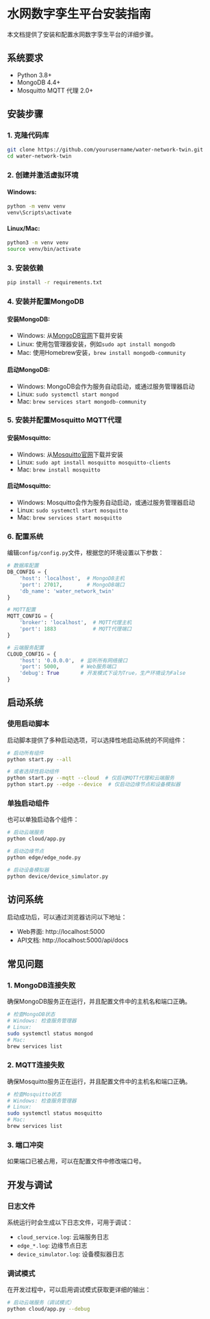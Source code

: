 # 水网数字孪生平台安装指南

本文档提供了安装和配置水网数字孪生平台的详细步骤。

## 系统要求

- Python 3.8+
- MongoDB 4.4+
- Mosquitto MQTT 代理 2.0+

## 安装步骤

### 1. 克隆代码库

```bash
git clone https://github.com/yourusername/water-network-twin.git
cd water-network-twin
```

### 2. 创建并激活虚拟环境

#### Windows:
```bash
python -m venv venv
venv\Scripts\activate
```

#### Linux/Mac:
```bash
python3 -m venv venv
source venv/bin/activate
```

### 3. 安装依赖

```bash
pip install -r requirements.txt
```

### 4. 安装并配置MongoDB

#### 安装MongoDB:
- Windows: 从[MongoDB官网](https://www.mongodb.com/try/download/community)下载并安装
- Linux: 使用包管理器安装，例如`sudo apt install mongodb`
- Mac: 使用Homebrew安装，`brew install mongodb-community`

#### 启动MongoDB:
- Windows: MongoDB会作为服务自动启动，或通过服务管理器启动
- Linux: `sudo systemctl start mongod`
- Mac: `brew services start mongodb-community`

### 5. 安装并配置Mosquitto MQTT代理

#### 安装Mosquitto:
- Windows: 从[Mosquitto官网](https://mosquitto.org/download/)下载并安装
- Linux: `sudo apt install mosquitto mosquitto-clients`
- Mac: `brew install mosquitto`

#### 启动Mosquitto:
- Windows: Mosquitto会作为服务自动启动，或通过服务管理器启动
- Linux: `sudo systemctl start mosquitto`
- Mac: `brew services start mosquitto`

### 6. 配置系统

编辑`config/config.py`文件，根据您的环境设置以下参数：

```python
# 数据库配置
DB_CONFIG = {
    'host': 'localhost',  # MongoDB主机
    'port': 27017,        # MongoDB端口
    'db_name': 'water_network_twin'
}

# MQTT配置
MQTT_CONFIG = {
    'broker': 'localhost',  # MQTT代理主机
    'port': 1883            # MQTT代理端口
}

# 云端服务配置
CLOUD_CONFIG = {
    'host': '0.0.0.0',  # 监听所有网络接口
    'port': 5000,       # Web服务端口
    'debug': True       # 开发模式下设为True，生产环境设为False
}
```

## 启动系统

### 使用启动脚本

启动脚本提供了多种启动选项，可以选择性地启动系统的不同组件：

```bash
# 启动所有组件
python start.py --all

# 或者选择性启动组件
python start.py --mqtt --cloud  # 仅启动MQTT代理和云端服务
python start.py --edge --device  # 仅启动边缘节点和设备模拟器
```

### 单独启动组件

也可以单独启动各个组件：

```bash
# 启动云端服务
python cloud/app.py

# 启动边缘节点
python edge/edge_node.py

# 启动设备模拟器
python device/device_simulator.py
```

## 访问系统

启动成功后，可以通过浏览器访问以下地址：

- Web界面: http://localhost:5000
- API文档: http://localhost:5000/api/docs

## 常见问题

### 1. MongoDB连接失败

确保MongoDB服务正在运行，并且配置文件中的主机名和端口正确。

```bash
# 检查MongoDB状态
# Windows: 检查服务管理器
# Linux:
sudo systemctl status mongod
# Mac:
brew services list
```

### 2. MQTT连接失败

确保Mosquitto服务正在运行，并且配置文件中的主机名和端口正确。

```bash
# 检查Mosquitto状态
# Windows: 检查服务管理器
# Linux:
sudo systemctl status mosquitto
# Mac:
brew services list
```

### 3. 端口冲突

如果端口已被占用，可以在配置文件中修改端口号。

## 开发与调试

### 日志文件

系统运行时会生成以下日志文件，可用于调试：

- `cloud_service.log`: 云端服务日志
- `edge_*.log`: 边缘节点日志
- `device_simulator.log`: 设备模拟器日志

### 调试模式

在开发过程中，可以启用调试模式获取更详细的输出：

```bash
# 启动云端服务（调试模式）
python cloud/app.py --debug
``` 